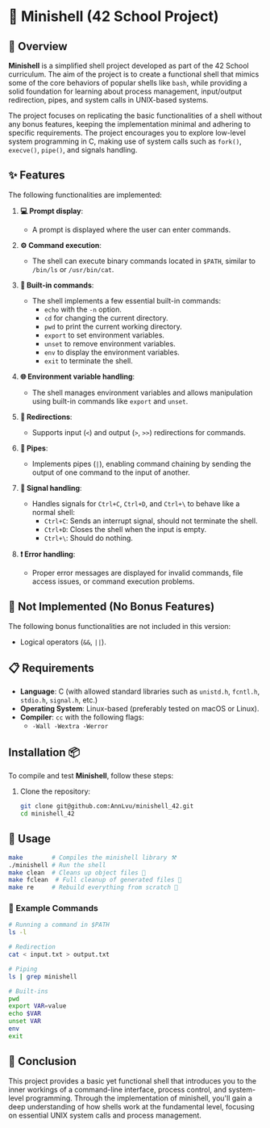  # 🐚 Minishell (42 School Project)

## 🌟 Overview

**Minishell** is a simplified shell project developed as part of the 42 School curriculum. The aim of the project is to create a functional shell that mimics some of the core behaviors of popular shells like `bash`, while providing a solid foundation for learning about process management, input/output redirection, pipes, and system calls in UNIX-based systems.

The project focuses on replicating the basic functionalities of a shell without any bonus features, keeping the implementation minimal and adhering to specific requirements. The project encourages you to explore low-level system programming in C, making use of system calls such as `fork()`, `execve()`, `pipe()`, and signals handling.

## ✨ Features

The following functionalities are implemented:

1. **💻 Prompt display**:
    - A prompt is displayed where the user can enter commands.
   
2. **⚙️ Command execution**:
    - The shell can execute binary commands located in `$PATH`, similar to `/bin/ls` or `/usr/bin/cat`.

3. **🔧 Built-in commands**:
    - The shell implements a few essential built-in commands:
      - `echo` with the `-n` option.
      - `cd` for changing the current directory.
      - `pwd` to print the current working directory.
      - `export` to set environment variables.
      - `unset` to remove environment variables.
      - `env` to display the environment variables.
      - `exit` to terminate the shell.

4. **🌐 Environment variable handling**:
    - The shell manages environment variables and allows manipulation using built-in commands like `export` and `unset`.

5. **📄 Redirections**:
    - Supports input (`<`) and output (`>`, `>>`) redirections for commands.
   
6. **🔗 Pipes**:
    - Implements pipes (`|`), enabling command chaining by sending the output of one command to the input of another.

7. **🚨 Signal handling**:
    - Handles signals for `Ctrl+C`, `Ctrl+D`, and `Ctrl+\` to behave like a normal shell:
      - `Ctrl+C`: Sends an interrupt signal, should not terminate the shell.
      - `Ctrl+D`: Closes the shell when the input is empty.
      - `Ctrl+\`: Should do nothing.

8. **❗ Error handling**:
    - Proper error messages are displayed for invalid commands, file access issues, or command execution problems.

## 🚫 Not Implemented (No Bonus Features)

The following bonus functionalities are not included in this version:
- Logical operators (`&&`, `||`).

## 📋 Requirements

- **Language**: C (with allowed standard libraries such as `unistd.h`, `fcntl.h`, `stdio.h`, `signal.h`, etc.)
- **Operating System**: Linux-based (preferably tested on macOS or Linux).
- **Compiler**: `cc` with the following flags:
  - `-Wall -Wextra -Werror`
  
## Installation 📦

To compile and test **Minishell**, follow these steps:

1. Clone the repository:
   ```bash
   git clone git@github.com:AnnLvu/minishell_42.git
   cd minishell_42

## 🚀 Usage

 ```bash
 make        # Compiles the minishell library ⚒️
 ./minishell # Run the shell 
 make clean  # Cleans up object files 🧹
 make fclean  # Full cleanup of generated files 🧼
 make re     # Rebuild everything from scratch 🔄
```

### 📄 Example Commands

```bash
# Running a command in $PATH
ls -l

# Redirection
cat < input.txt > output.txt

# Piping
ls | grep minishell

# Built-ins
pwd
export VAR=value
echo $VAR
unset VAR
env
exit
```

## 🎯 Conclusion

This project provides a basic yet functional shell that introduces you to the inner workings of a command-line interface, process control, and system-level programming. Through the implementation of minishell, you'll gain a deep understanding of how shells work at the fundamental level, focusing on essential UNIX system calls and process management.

